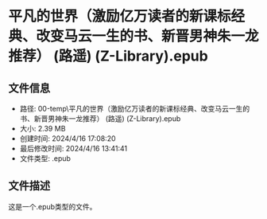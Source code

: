 ﻿# 平凡的世界（激励亿万读者的新课标经典、改变马云一生的书、新晋男神朱一龙推荐） (路遥) (Z-Library).epub

## 文件信息
- 路径: 00-temp\平凡的世界（激励亿万读者的新课标经典、改变马云一生的书、新晋男神朱一龙推荐） (路遥) (Z-Library).epub
- 大小: 2.39 MB
- 创建时间: 2024/4/16 17:08:20
- 最后修改时间: 2024/4/16 13:41:41
- 文件类型: .epub

## 文件描述
这是一个.epub类型的文件。

